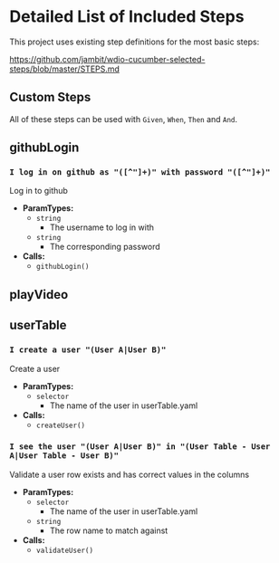 # Detailed List of Included Steps

This project uses existing step definitions for the most basic steps:

https://github.com/jambit/wdio-cucumber-selected-steps/blob/master/STEPS.md

## Custom Steps

All of these steps can be used with `Given`, `When`, `Then` and `And`.

## githubLogin

### `I log in on github as "([^"]+)" with password "([^"]+)"`<a name="githubLogin-step-c114a1c5"></a>

Log in to github

* **ParamTypes:**
  * `string`
    * The username to log in with
  * `string`
    * The corresponding password
* **Calls:**
  * `githubLogin()`

## playVideo

## userTable

### `I create a user "(User A|User B)"`<a name="userTable-step-c3346658"></a>

Create a user

* **ParamTypes:**
  * `selector`
    * The name of the user in userTable.yaml
* **Calls:**
  * `createUser()`

### `I see the user "(User A|User B)" in "(User Table - User A|User Table - User B)"`<a name="userTable-step-b2d5bc13"></a>

Validate a user row exists and has correct values in the columns

* **ParamTypes:**
  * `selector`
    * The name of the user in userTable.yaml
  * `string`
    * The row name to match against
* **Calls:**
  * `validateUser()`
